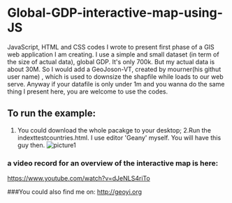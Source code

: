 # Global-GDP-interactive-map-using-JS
JavaScript, HTML and CSS codes I wrote to present first phase of a GIS web application I am creating. I use a simple and small dataset (in term of the size of actual data), global GDP. It's only 700k. But my actual data is about 30M. So I would add a GeoJoson-VT, created by mourner(his githut user name) , which is used to downsize the shapfile while loads to our web serve. Anyway if your datafile is only under 1m and you wanna do the same thing I present here, you are welcome to use the codes. 
## To run the example:
 1. You could download the whole pacakge to your desktop;
 2.Run the indexttestcountries.html. I use editor 'Geany' myself.
You will have this guy then. 
![picture1](https://cloud.githubusercontent.com/assets/14057932/15985198/41580d96-2fab-11e6-9453-d3d08af7a725.png)

### a video record for an overview of the interactive map is here: 
https://www.youtube.com/watch?v=dJeNLS4riTo

###You could also find me on: http://geoyi.org
